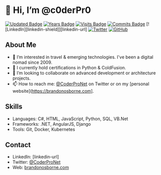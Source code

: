 # 👋 Hi, I’m @c0derPr0

[![Updated Badge](https://badges.pufler.dev/updated/c0derPr0/c0derPr0)](https://coderpro.net)
[![Years Badge](https://badges.pufler.dev/years/c0derPr0)](https://coderpro.net)
[![Visits Badge](https://badges.pufler.dev/visits/c0derPr0/c0derPr0)](https://coderpro.net)
[![Commits Badge](https://badges.pufler.dev/commits/monthly/c0derPr0)](https://coderpro.net)
[![LinkedIn][linkedin-shield]][linkedin-url]
[![Twitter](https://img.shields.io/twitter/url/https/twitter.com/cloudposse.svg?style=social&label=Follow%20%40madcoder312)](https://twitter.com/madcoder312)
[![GitHub](https://img.shields.io/github/followers/coderpros?label=Follow&style=social)](https://github.com/c0derPr0)

## About Me

- 💞️ I’m interested in travel & emerging technologies. I've been a digital nomad since 2009.
- 🌱 I currently hold certifications in Python & ColdFusion.
- 👀 I’m looking to collaborate on advanced development or architecture projects.
- 📫 How to reach me: [@CoderProNet](https://twitter.com/CoderProNet) on Twitter or on my [personal website](https://brandonosborne.com].

<!--
## Projects

- **Project 1**: Description of project 1 with link.
- **Project 2**: Description of project 2 with link.
-->

## Skills

- Languages: C#, HTML, JavaScript, Python, SQL, VB.Net
- Frameworks: .NET, AngularJS, Django
- Tools: Git, Docker, Kubernetes

## Contact

- LinkedIn: [linkedin-url]
- Twitter: [@CoderProNet](https://twitter.com/CoderProNet)
- Web: [brandonosborne.com](https://brandonosborne.com)

<!---
coderpros/coderpros is a ✨ special ✨ repository because its `README.md` (this file) appears on your GitHub profile.
You can click the Preview link to take a look at your changes.
--->
